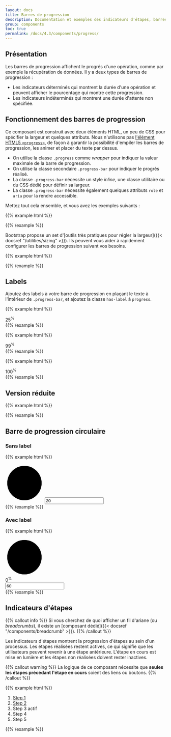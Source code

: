 ```yaml
---
layout: docs
title: Barres de progression
description: Documentation et exemples des indicateurs d'étapes, barres de progression avec la gestion des labels.
group: components
toc: true
permalink: /docs/4.3/components/progress/
---
```


## Présentation

Les barres de progression affichent le progrés d'une opération, comme par exemple la récupération de données.
Il y a deux types de barres de progression :

- Les indicateurs déterminés qui montrent la durée d'une opération et peuvent afficher le pourcentage qui montre cette progression.
- Les indicateurs indéterminés qui montrent une durée d'attente non spécifiée.

## Fonctionnement des barres de progression

Ce composant est construit avec deux éléments HTML, un peu de CSS pour spécifier la largeur et quelques attributs. Nous n'utilisons pas [l'élément HTML5 `<progress>`](https://developer.mozilla.org/en-US/docs/Web/HTML/Element/progress), de façon à garantir la possibilité d'empiler les barres de progression, les animer et placer du texte par dessus.

- On utilise la classe `.progress` comme _wrapper_ pour indiquer la valeur maximale de la barre de progression.
- On utilise la classe secondaire `.progress-bar` pour indiquer le progrès réalisé.
- La classe `.progress-bar` nécessite un style _inline_, une classe utilitaire ou du CSS dédié pour définir sa largeur.
- La classe `.progress-bar` nécessite également quelques attributs `role` et `aria` pour la rendre accessible.

Mettez tout cela ensemble, et vous avez les exemples suivants :

{{% example html %}}
<div class="progress">
  <div class="progress-bar" role="progressbar" aria-valuenow="0" aria-valuemin="0" aria-valuemax="100"></div>
</div>
<div class="progress">
  <div class="progress-bar" role="progressbar" style="width: 25%" aria-valuenow="25" aria-valuemin="0" aria-valuemax="100"></div>
</div>
<div class="progress">
  <div class="progress-bar" role="progressbar" style="width: 50%" aria-valuenow="50" aria-valuemin="0" aria-valuemax="100"></div>
</div>
<div class="progress">
  <div class="progress-bar" role="progressbar" style="width: 75%" aria-valuenow="75" aria-valuemin="0" aria-valuemax="100"></div>
</div>
<div class="progress">
  <div class="progress-bar" role="progressbar" style="width: 100%" aria-valuenow="100" aria-valuemin="0" aria-valuemax="100"></div>
</div>
{{% /example %}}

Bootstrap propose un set d'[outils très pratiques pour régler la largeur]({{< docsref "/utilities/sizing" >}}).
Ils peuvent vous aider à rapidement configurer les barres de progression suivant vos besoins.

{{% example html %}}
<div class="progress">
  <div class="progress-bar w-75" role="progressbar" aria-valuenow="75" aria-valuemin="0" aria-valuemax="100"></div>
</div>
{{% /example %}}

## Labels

Ajoutez des labels à votre barre de progression en plaçant le texte à l'intérieur de `.progress-bar`, et ajoutez la classe `has-label` à `progress`.

{{% example html %}}
<div class="progress has-label">
  <div class="progress-bar" role="progressbar" style="width: 25%;" aria-valuenow="25" aria-valuemin="0" aria-valuemax="100"><span class="progress-label">25<sup>%</sup></span></div>
</div>
{{% /example %}}

{{% example html %}}
<div class="progress has-label">
  <div class="progress-bar" role="progressbar" style="width: 99%;" aria-valuenow="99" aria-valuemin="0" aria-valuemax="100"><span class="progress-label">99<sup>%</sup></span></div>
</div>
{{% /example %}}

{{% example html %}}
<div class="progress has-label">
  <div class="progress-bar" role="progressbar" style="width: 100%;" aria-valuenow="100" aria-valuemin="0" aria-valuemax="100"><span class="progress-label">100<sup>%</sup></span></div>
</div>
{{% /example %}}

## Version réduite

{{% example html %}}
<div class="progress progress-sm">
  <div class="progress-bar" style="width: 50%" role="progressbar" aria-valuenow="50" aria-valuemin="0" aria-valuemax="100"></div>
</div>
{{% /example %}}

## Barre de progression circulaire

### Sans label
{{% example html %}}
<div class="progress-circle" data-component="radial-progress">
    <svg class="progress-circle-figure" data-role="figure" width="120" height="120" viewBox="0 0 120 120" aria-hidden="true">
      <circle class="progress-circle-meter" cx="60" cy="60" r="54" stroke-width="12" />
      <circle class="progress-circle-value" cx="60" cy="60" r="54" stroke-width="12" />
    </svg>
    <input data-role="control" class="sr-only" type="progressbar" value="20" />
</div>
{{% /example %}}

### Avec label
{{% example html %}}
<div class="progress-circle" data-component="radial-progress">
    <svg class="progress-circle-figure" data-role="figure" width="120" height="120" viewBox="0 0 120 120" aria-hidden="true">
      <circle class="progress-circle-meter" cx="60" cy="60" r="54" stroke-width="12" />
      <circle class="progress-circle-value" cx="60" cy="60" r="54" stroke-width="12" />
    </svg>
    <div class="progress-circle-label" data-role="label"><span><span data-role="labelvalue">0</span><sup>%</sup></span></div>
    <input data-role="control" class="sr-only" type="progressbar" value="60" />
</div>
{{% /example %}}

## Indicateurs d'étapes

{{% callout info %}}
Si vous cherchez de quoi afficher un fil d'ariane (ou _breadcrumbs_), il existe un [composant dédié]({{< docsref "/components/breadcrumb" >}}).
{{% /callout %}}

Les indicateurs d'étapes montrent la progression d'étapes au sein d'un processus. Les étapes réalisées restent actives, ce qui signifie que les utilisateurs peuvent revenir à une étape antérieure.
L'étape en cours est mise en lumière et les étapes non réalisées doivent rester inactives.

{{% callout warning %}}
La logique de ce composant nécessite que **seules les étapes précédant l'étape en cours** soient des liens ou boutons.
{{% /callout %}}

{{% example html %}}
<nav role="navigation" aria-label="Vous êtes : ">
  <ol class="breadcrumb">
    <li class="breadcrumb-item"><a href="#">Step 1</a></li>
    <li class="breadcrumb-item"><a href="#">Step 2</a></li>
    <li class="breadcrumb-item active" aria-current="step">Step 3 <span class="sr-only">actif</span></li>
    <li class="breadcrumb-item">Step 4</li>
    <li class="breadcrumb-item">Step 5</li>
  </ol>
</nav>
{{% /example %}}
